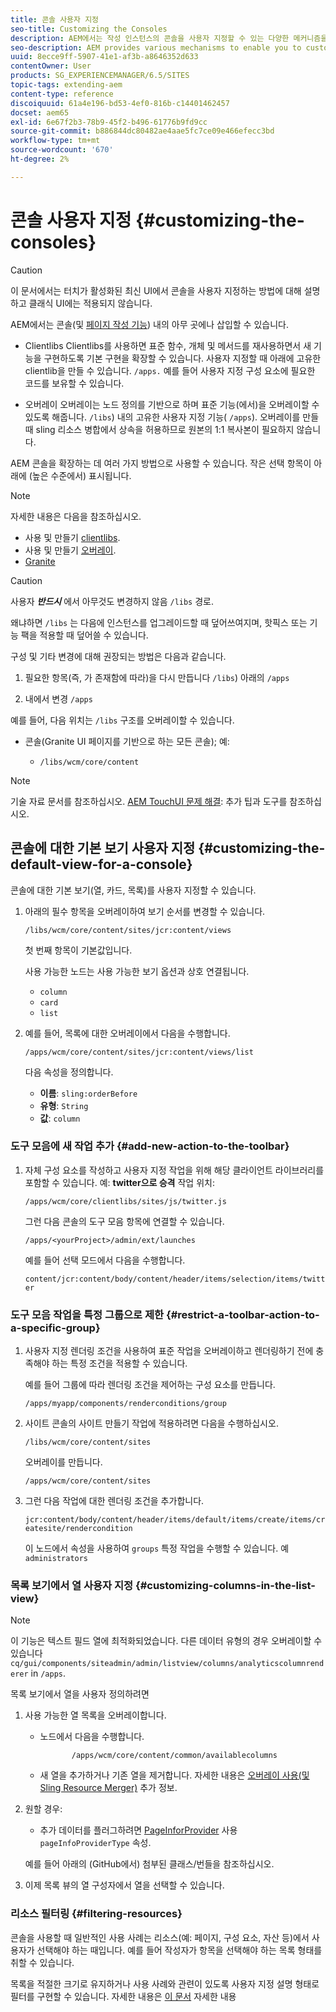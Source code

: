 ```yaml
---
title: 콘솔 사용자 지정
seo-title: Customizing the Consoles
description: AEM에서는 작성 인스턴스의 콘솔을 사용자 지정할 수 있는 다양한 메커니즘을 제공합니다
seo-description: AEM provides various mechanisms to enable you to customize the consoles of your authoring instance
uuid: 8ecce9ff-5907-41e1-af3b-a8646352d633
contentOwner: User
products: SG_EXPERIENCEMANAGER/6.5/SITES
topic-tags: extending-aem
content-type: reference
discoiquuid: 61a4e196-bd53-4ef0-816b-c14401462457
docset: aem65
exl-id: 6e67f2b3-78b9-45f2-b496-61776b9fd9cc
source-git-commit: b886844dc80482ae4aae5fc7ce09e466efecc3bd
workflow-type: tm+mt
source-wordcount: '670'
ht-degree: 2%

---
```


# 콘솔 사용자 지정 {#customizing-the-consoles}

>[!CAUTION]
>
>이 문서에서는 터치가 활성화된 최신 UI에서 콘솔을 사용자 지정하는 방법에 대해 설명하고 클래식 UI에는 적용되지 않습니다.

AEM에서는 콘솔(및 [페이지 작성 기능](/help/sites-developing/customizing-page-authoring-touch.md)) 내의 아무 곳에나 삽입할 수 있습니다.

* Clientlibs Clientlibs를 사용하면 표준 함수, 개체 및 메서드를 재사용하면서 새 기능을 구현하도록 기본 구현을 확장할 수 있습니다. 사용자 지정할 때 아래에 고유한 clientlib을 만들 수 있습니다. `/apps.` 예를 들어 사용자 지정 구성 요소에 필요한 코드를 보유할 수 있습니다.

* 오버레이 오버레이는 노드 정의를 기반으로 하며 표준 기능(에서)을 오버레이할 수 있도록 해줍니다. `/libs`) 내의 고유한 사용자 지정 기능( `/apps`). 오버레이를 만들 때 sling 리소스 병합에서 상속을 허용하므로 원본의 1:1 복사본이 필요하지 않습니다.

AEM 콘솔을 확장하는 데 여러 가지 방법으로 사용할 수 있습니다. 작은 선택 항목이 아래에 (높은 수준에서) 표시됩니다.

>[!NOTE]
>
>자세한 내용은 다음을 참조하십시오.
>
>* 사용 및 만들기 [clientlibs](/help/sites-developing/clientlibs.md).
>* 사용 및 만들기 [오버레이](/help/sites-developing/overlays.md).
>* [Granite](https://helpx.adobe.com/experience-manager/6-5/sites/developing/using/reference-materials/granite-ui/api/index.html)
>



>[!CAUTION]
>
>사용자 ***반드시*** 에서 아무것도 변경하지 않음 `/libs` 경로.
>
>왜냐하면 `/libs` 는 다음에 인스턴스를 업그레이드할 때 덮어쓰여지며, 핫픽스 또는 기능 팩을 적용할 때 덮어쓸 수 있습니다.
>
>구성 및 기타 변경에 대해 권장되는 방법은 다음과 같습니다.
>
>1. 필요한 항목(즉, 가 존재함에 따라)을 다시 만듭니다 `/libs`) 아래의 `/apps`
>
>1. 내에서 변경 `/apps`

>


예를 들어, 다음 위치는 `/libs` 구조를 오버레이할 수 있습니다.

* 콘솔(Granite UI 페이지를 기반으로 하는 모든 콘솔); 예:

   * `/libs/wcm/core/content`

>[!NOTE]
>
>기술 자료 문서를 참조하십시오. [AEM TouchUI 문제 해결](https://helpx.adobe.com/experience-manager/kb/troubleshooting-aem-touchui-issues.html): 추가 팁과 도구를 참조하십시오.

## 콘솔에 대한 기본 보기 사용자 지정 {#customizing-the-default-view-for-a-console}

콘솔에 대한 기본 보기(열, 카드, 목록)를 사용자 지정할 수 있습니다.

1. 아래의 필수 항목을 오버레이하여 보기 순서를 변경할 수 있습니다.

   `/libs/wcm/core/content/sites/jcr:content/views`

   첫 번째 항목이 기본값입니다.

   사용 가능한 노드는 사용 가능한 보기 옵션과 상호 연결됩니다.

   * `column`
   * `card`
   * `list`

1. 예를 들어, 목록에 대한 오버레이에서 다음을 수행합니다.

   `/apps/wcm/core/content/sites/jcr:content/views/list`

   다음 속성을 정의합니다.

   * **이름**: `sling:orderBefore`
   * **유형**: `String`
   * **값**: `column`

### 도구 모음에 새 작업 추가 {#add-new-action-to-the-toolbar}

1. 자체 구성 요소를 작성하고 사용자 지정 작업을 위해 해당 클라이언트 라이브러리를 포함할 수 있습니다. 예: **twitter으로 승격** 작업 위치:

   `/apps/wcm/core/clientlibs/sites/js/twitter.js`

   그런 다음 콘솔의 도구 모음 항목에 연결할 수 있습니다.

   `/apps/<yourProject>/admin/ext/launches`

   예를 들어 선택 모드에서 다음을 수행합니다.

   `content/jcr:content/body/content/header/items/selection/items/twitter`

### 도구 모음 작업을 특정 그룹으로 제한 {#restrict-a-toolbar-action-to-a-specific-group}

1. 사용자 지정 렌더링 조건을 사용하여 표준 작업을 오버레이하고 렌더링하기 전에 충족해야 하는 특정 조건을 적용할 수 있습니다.

   예를 들어 그룹에 따라 렌더링 조건을 제어하는 구성 요소를 만듭니다.

   `/apps/myapp/components/renderconditions/group`

1. 사이트 콘솔의 사이트 만들기 작업에 적용하려면 다음을 수행하십시오.

   `/libs/wcm/core/content/sites`

   오버레이를 만듭니다.

   `/apps/wcm/core/content/sites`

1. 그런 다음 작업에 대한 렌더링 조건을 추가합니다.

   `jcr:content/body/content/header/items/default/items/create/items/createsite/rendercondition`

   이 노드에서 속성을 사용하여 `groups` 특정 작업을 수행할 수 있습니다. 예 `administrators`

### 목록 보기에서 열 사용자 지정 {#customizing-columns-in-the-list-view}

>[!NOTE]
>
>이 기능은 텍스트 필드 열에 최적화되었습니다. 다른 데이터 유형의 경우 오버레이할 수 있습니다 `cq/gui/components/siteadmin/admin/listview/columns/analyticscolumnrenderer` in `/apps`.

목록 보기에서 열을 사용자 정의하려면

1. 사용 가능한 열 목록을 오버레이합니다.

   * 노드에서 다음을 수행합니다.

      ```
             /apps/wcm/core/content/common/availablecolumns
      ```

   * 새 열을 추가하거나 기존 열을 제거합니다.
   자세한 내용은 [오버레이 사용(및 Sling Resource Merger)](/help/sites-developing/overlays.md) 추가 정보.

1. 원할 경우:

   * 추가 데이터를 플러그하려면 [PageInforProvider](https://helpx.adobe.com/experience-manager/6-5/sites/developing/using/reference-materials/javadoc/com/day/cq/wcm/api/PageInfoProvider.html) 사용
      `pageInfoProviderType` 속성.

   예를 들어 아래의 (GitHub에서) 첨부된 클래스/번들을 참조하십시오.

1. 이제 목록 뷰의 열 구성자에서 열을 선택할 수 있습니다.

### 리소스 필터링 {#filtering-resources}

콘솔을 사용할 때 일반적인 사용 사례는 리소스(예: 페이지, 구성 요소, 자산 등)에서 사용자가 선택해야 하는 때입니다. 예를 들어 작성자가 항목을 선택해야 하는 목록 형태를 취할 수 있습니다.

목록을 적절한 크기로 유지하거나 사용 사례와 관련이 있도록 사용자 지정 설명 형태로 필터를 구현할 수 있습니다. 자세한 내용은 [이 문서](/help/sites-developing/customizing-page-authoring-touch.md#filtering-resources) 자세한 내용
